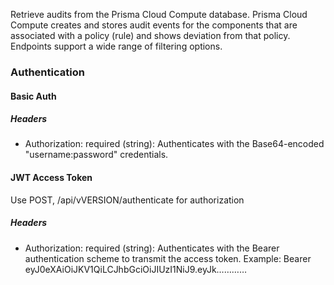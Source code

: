 Retrieve audits from the Prisma Cloud Compute database.
Prisma Cloud Compute creates and stores audit events for the components that are associated with a policy (rule) and shows deviation from that policy.
Endpoints support a wide range of filtering options.

### Authentication 

#### Basic Auth
##### Headers
 - Authorization: required (string): Authenticates with the Base64-encoded "username:password" credentials.

#### JWT Access Token
Use POST, /api/vVERSION/authenticate for authorization
##### Headers
 - Authorization: required (string): Authenticates with the Bearer authentication scheme to transmit the access token.
    Example:
    Bearer eyJ0eXAiOiJKV1QiLCJhbGciOiJIUzI1NiJ9.eyJk…………